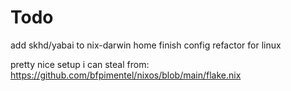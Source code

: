 # Todo

add skhd/yabai to nix-darwin home
finish config refactor for linux

pretty nice setup i can steal from: https://github.com/bfpimentel/nixos/blob/main/flake.nix

